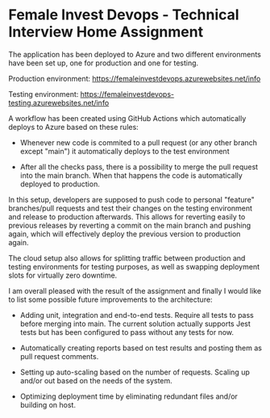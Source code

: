 # Female Invest Devops - Technical Interview Home Assignment

The application has been deployed to Azure and two different environments have been set up, one for production and one for testing.

Production environment: https://femaleinvestdevops.azurewebsites.net/info

Testing environment: https://femaleinvestdevops-testing.azurewebsites.net/info

A workflow has been created using GitHub Actions which automatically deploys to Azure based on these rules:

- Whenever new code is commited to a pull request (or any other branch except "main") it automatically deploys to the test environment

- After all the checks pass, there is a possibility to merge the pull request into the main branch. When that happens the code is automatically deployed to production.

In this setup, developers are supposed to push code to personal "feature" branches/pull requests and test their changes on the testing environment and release to production afterwards. This allows for reverting easily to previous releases by reverting a commit on the main branch and pushing again, which will effectively deploy the previous version to production again.

The cloud setup also allows for splitting traffic between production and testing environments for testing purposes, as well as swapping deployment slots for virtually zero downtime.

I am overall pleased with the result of the assignment and finally I would like to list some possible future improvements to the architecture:

- Adding unit, integration and end-to-end tests. Require all tests to pass before merging into main. The current solution actually supports Jest tests but has been configured to pass without any tests for now.

- Automatically creating reports based on test results and posting them as pull request comments.

- Setting up auto-scaling based on the number of requests. Scaling up and/or out based on the needs of the system.

- Optimizing deployment time by eliminating redundant files and/or building on host.
